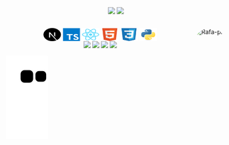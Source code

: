 <!--credits for Rafa Ballerini-->
 <div align="center">
  <img height="180em" src="https://github-readme-streak-stats.herokuapp.com?user=maykeesa&theme=dark&mode=weekly"/>
 <img height="180em" src="https://api.githubtrends.io/user/svg/MaykeESA/langs?time_range=one_year&compact=True&theme=dark"/>
</div>

##

<div align="center" display:"flex">
  <div width="30vw">
    <img align="center" alt="next" height="30" width="40" src="https://raw.githubusercontent.com/devicons/devicon/master/icons/nextjs/nextjs-original.svg">
    <img align="center" alt="Ts" height="30" width="40" src="https://raw.githubusercontent.com/devicons/devicon/master/icons/typescript/typescript-plain.svg">
    <img align="center" alt="React" height="30" width="40" src="https://raw.githubusercontent.com/devicons/devicon/master/icons/react/react-original.svg">
    <img align="center" alt="HTML" height="30" width="40" src="https://raw.githubusercontent.com/devicons/devicon/master/icons/html5/html5-original.svg">
    <img align="center" alt="CSS" height="30" width="40" src="https://raw.githubusercontent.com/devicons/devicon/master/icons/css3/css3-original.svg">
    <img align="center" alt="Python" height="30" width="40" src="https://raw.githubusercontent.com/devicons/devicon/master/icons/python/python-original.svg">
    <img align="right" alt="Rafa-pic" height="150" style="border-radius:50px;" src="https://user-images.githubusercontent.com/82171302/148797047-281d7687-4e52-4771-9e8b-67a762b7e4ce.gif">
  </div>
 
  <div width="30vw"> 
    <a href="https://Wa.me//5579988766544" target="_blank"><img src="https://img.shields.io/badge/WhatsApp-25D366?style=for-the-badge&logo=whatsapp&logoColor=white" target="_blank"></a>
    <a href="https://www.instagram.com/antonio_fernandes_dev/" target="_blank"><img src="https://img.shields.io/badge/-Instagram-%23E4405F?style=for-the-badge&logo=instagram&logoColor=white" target="_blank"></a>
    <a href="https://www.linkedin.com/in/dev-antonio-fernandes" target="_blank"><img src="https://img.shields.io/badge/LinkedIn-0077B5?style=for-the-badge&logo=linkedin&logoColor=white" target="_blank"></a> 
   <a href = "https://antonionetodeveloper.github.io/Send-Me-a-Email"><img src="https://img.shields.io/badge/-Gmail-%23333?style=for-the-badge&logo=gmail&logoColor=white" target="_blank"></a>
</div>
    </div>

  ![Snake animation](https://github.com/rafaballerini/rafaballerini/blob/output/github-contribution-grid-snake.svg)

